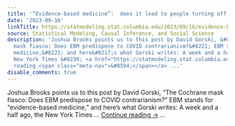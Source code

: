 ```yaml
---
title: '“Evidence-based medicine”:  does it lead to people turning off their brains?'
date: '2023-09-16'
linkTitle: https://statmodeling.stat.columbia.edu/2023/09/16/evidence-based-medicine-does-it-lead-to-people-turning-off-their-brains/
source: Statistical Modeling, Causal Inference, and Social Science
description: 'Joshua Brooks points us to this post by David Gorski, &#8220;The Cochrane
  mask fiasco: Does EBM predispose to COVID contrarianism?&#8221; EBM stands for &#8220;evidence-based
  medicine,&#8221; and here&#8217;s what Gorski writes: A week and a half ago, the
  New York Times &#8230; <a href="https://statmodeling.stat.columbia.edu/2023/09/16/evidence-based-medicine-does-it-lead-to-people-turning-off-their-brains/">Continue
  reading <span class="meta-nav">&#8594;</span></a> ...'
disable_comments: true
---
```

Joshua Brooks points us to this post by David Gorski, &#8220;The Cochrane mask fiasco: Does EBM predispose to COVID contrarianism?&#8221; EBM stands for &#8220;evidence-based medicine,&#8221; and here&#8217;s what Gorski writes: A week and a half ago, the New York Times &#8230; <a href="https://statmodeling.stat.columbia.edu/2023/09/16/evidence-based-medicine-does-it-lead-to-people-turning-off-their-brains/">Continue reading <span class="meta-nav">&#8594;</span></a> ...